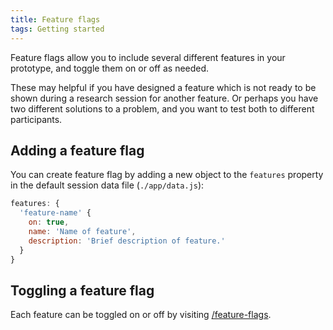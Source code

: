 ```yaml
---
title: Feature flags
tags: Getting started
---
```


Feature flags allow you to include several different features in your prototype, and toggle them on or off as needed.

These may helpful if you have designed a feature which is not ready to be shown during a research session for another feature. Or perhaps you have two different solutions to a problem, and you want to test both to different participants.

## Adding a feature flag

You can create feature flag by adding a new object to the `features` property in the default session data file (`./app/data.js`):

```js
features: {
  'feature-name' {
    on: true,
    name: 'Name of feature',
    description: 'Brief description of feature.'
  }
}
```

## Toggling a feature flag

Each feature can be toggled on or off by visiting [/feature-flags](/feature-flags).
